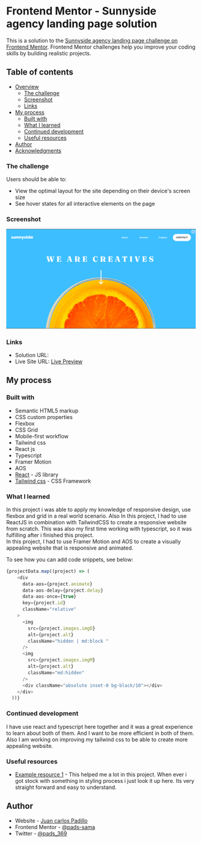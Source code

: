 # Frontend Mentor - Sunnyside agency landing page solution

This is a solution to the [Sunnyside agency landing page challenge on Frontend Mentor](https://www.frontendmentor.io/challenges/sunnyside-agency-landing-page-7yVs3B6ef). Frontend Mentor challenges help you improve your coding skills by building realistic projects.

## Table of contents

- [Overview](#overview)
  - [The challenge](#the-challenge)
  - [Screenshot](#screenshot)
  - [Links](#links)
- [My process](#my-process)
  - [Built with](#built-with)
  - [What I learned](#what-i-learned)
  - [Continued development](#continued-development)
  - [Useful resources](#useful-resources)
- [Author](#author)
- [Acknowledgments](#acknowledgments)



### The challenge

Users should be able to:

- View the optimal layout for the site depending on their device's screen size
- See hover states for all interactive elements on the page

### Screenshot

![](./screenshot.png)



### Links

- Solution URL: []()
- Live Site URL: [Live Preview](https://sunnyside-agency-landing-page-pi-nine.vercel.app/)

## My process

### Built with

- Semantic HTML5 markup
- CSS custom properties
- Flexbox
- CSS Grid
- Mobile-first workflow
- Tailwind css
- React js 
- Typescript
- Framer Motion
- AOS
- [React](https://reactjs.org/) - JS library
- [Tailwind css](https://tailwindcss.com/) - CSS Framework



### What I learned

In this project i was able to  apply my knowledge of responsive design, use flexbox and grid in a real world scenario. Also
In this project, I had to use ReactJS in combination with TailwindCSS to create a responsive website from scratch. This was also my first time working with typescript, so it was fulfilling after i finished this project.  
In this project, I had to use Framer Motion and AOS to create a visually appealing website that is responsive and animated.

To see how you can add code snippets, see below:


```js
{projectData.map((project) => (
    <div
      data-aos={project.animate}
      data-aos-delay={project.delay}
      data-aos-once={true}
      key={project.id}
      className="relative"
    >
      <img
        src={project.images.imgD}
        alt={project.alt}
        className="hidden | md:block "
      />
      <img
        src={project.images.imgM}
        alt={project.alt}
        className="md:hidden"
      />
      <div className="absolute inset-0 bg-black/10"></div>
    </div>
  ))}
```


### Continued development

I have use react and typescript here together and  it was a great experience to learn about both of them. And I want to be more efficient in both of them. Also I am working on improving my tailwind css to be able to create more appealing website.


### Useful resources

- [Example resource 1](https://tailwindcss.com/) - This helped me a lot in this project. When ever i got stock with something in styling process i just look it up here. Its very straight forward and easy to understand.


## Author

- Website - [Juan carlos Padillo]()
- Frontend Mentor - [@pads-sama](https://www.frontendmentor.io/profile/yourusername)
- Twitter - [@pads_369](https://twitter.com/pads_369)


